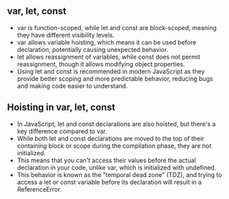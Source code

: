 
## var, let, const

- var is function-scoped, while let and const are block-scoped, meaning they have different visibility levels.
- var allows variable hoisting, which means it can be used before declaration, potentially causing unexpected behavior.
- let allows reassignment of variables, while const does not permit reassignment, though it allows modifying object properties.
- Using let and const is recommended in modern JavaScript as they provide better scoping and more predictable behavior, 
reducing bugs and making code easier to understand.

## Hoisting in var, let, const

- In JavaScript, let and const declarations are also hoisted, but there's a key difference compared to var.
- While both let and const declarations are moved to the top of their containing block or scope during the compilation phase, they are not initialized.
- This means that you can't access their values before the actual declaration in your code, unlike var, which is initialized with undefined.
- This behavior is known as the "temporal dead zone" (TDZ), and trying to access a let or const variable before its declaration will result in a ReferenceError.

